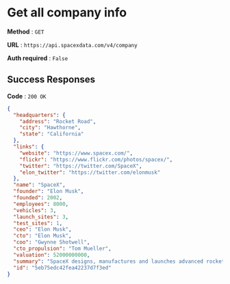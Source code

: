 # Get all company info

**Method** : `GET`

**URL** : `https://api.spacexdata.com/v4/company`

**Auth required** : `False`

## Success Responses

**Code** : `200 OK`

```json
{
  "headquarters": {
    "address": "Rocket Road",
    "city": "Hawthorne",
    "state": "California"
  },
  "links": {
    "website": "https://www.spacex.com/",
    "flickr": "https://www.flickr.com/photos/spacex/",
    "twitter": "https://twitter.com/SpaceX",
    "elon_twitter": "https://twitter.com/elonmusk"
  },
  "name": "SpaceX",
  "founder": "Elon Musk",
  "founded": 2002,
  "employees": 8000,
  "vehicles": 3,
  "launch_sites": 3,
  "test_sites": 1,
  "ceo": "Elon Musk",
  "cto": "Elon Musk",
  "coo": "Gwynne Shotwell",
  "cto_propulsion": "Tom Mueller",
  "valuation": 52000000000,
  "summary": "SpaceX designs, manufactures and launches advanced rockets and spacecraft. The company was founded in 2002 to revolutionize space technology, with the ultimate goal of enabling people to live on other planets.",
  "id": "5eb75edc42fea42237d7f3ed"
}
```
